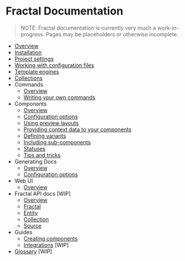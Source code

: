 <!-- DOCTOC SKIP -->

# Fractal Documentation

> NOTE: Fractal documentation is currently very much a work-in-progress. Pages may be placeholders or otherwise incomplete.

* [Overview](/docs/overview.md)
* [Installation](/docs/installation.md)
* [Project settings](/docs/project-settings.md)
* [Working with configuration files](/docs/configuration-files.md)
* [Template engines](/docs/engines/overview.md)
* [Collections](/docs/collections.md)
* Commands
	* [Overview](/docs/commands/overview.md)
	* [Writing your own commands](/docs/commands/custom.md)
* Components
	* [Overview](/docs/components/overview.md)
	* [Configuration options](/docs/components/configuration.md)
	* [Using preview layouts](/docs/components/layouts.md)
	* [Providing context data to your components](/docs/components/context.md)
 	* [Defining variants](/docs/components/variants.md)
	* [Including sub-components](/docs/components/sub-components.md)
	* [Statuses](/docs/components/statuses.md)
	* [Tips and tricks](/docs/components/tips.md)
* Generating Docs
	* [Overview](/docs/documentation/overview.md)
	* [Configuration options](/docs/documentation/configuration.md)
* Web UI
	* [Overview](/docs/web/overview.md)
* Fractal API docs [WIP]
	* [Overview](/docs/api/overview.md)
	* [Fractal](/docs/api/fractal.md)
	* [Entity](/docs/api/entity.md)
	* [Collection](/docs/api/collection.md)
	* [Source](/docs/api/source.md)
* Guides
	* [Creating components](/docs/guides/creating-components.md)
	* [Integrations](/docs/guides/integration.md) [WIP]
* [Glossary](/docs/glossary.md) [WIP]
